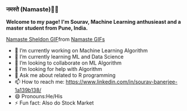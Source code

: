 ### नमस्ते (Namaste)🙏🏻

<b>Welcome to my page!</b>
<b>I'm Sourav, Machine Learning anthusieast and a master student from  Pune, India.</b>
<div class="tenor-gif-embed" data-postid="20330466" data-share-method="host" data-aspect-ratio="1.33891" data-width="100%"><a href="https://tenor.com/view/namaste-sheldon-take-a-bow-tbbt-bbt-gif-20330466">Namaste Sheldon GIF</a>from <a href="https://tenor.com/search/namaste-gifs">Namaste GIFs</a></div> <script type="text/javascript" async src="https://tenor.com/embed.js"></script>


- 🔭 I’m currently working on Machine Learning Algorithm
- 🌱 I’m currently learning ML and Data Science
- 👯 I’m looking to collaborate on ML Algorithm
- 🤔 I’m looking for help with Algorithm
- 💬 Ask me about related to R programming
- 📫 How to reach me: https://www.linkedin.com/in/sourav-banerjee-1a139b138/
- 😄 Pronouns:He/His
- ⚡ Fun fact: Also do Stock Market

